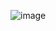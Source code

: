![image](https://github.com/KesiaRocha/pdm2-241/assets/124710521/a5359f14-9839-4b4a-afd3-6ebe9fbf50f3)

